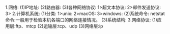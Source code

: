 1.网络:
  (1)IP地址:
  (2)路由器:
  (3)各种网络协议:
    1>超文本协议:
    2>邮件发送协议:
    3>
2.计算机系统:
  (1)分类:
    1>unix:
    2>macOS:
    3>windows:
  (2)系统命令:
    netstat命令:一般用于检验本机各端口的网络连接情况。
  (3)系统结构:
3.网络协议:
  (1)应用层:ftp、mtcp
  (2)运输层:tcp、udp
  (3)网络层:ip


